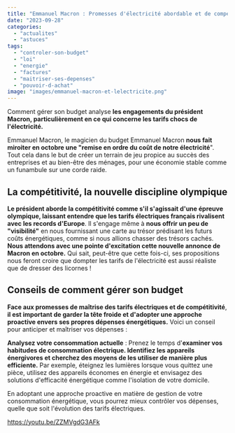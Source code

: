 ```yaml
---
title: "Emmanuel Macron : Promesses d'électricité abordable et de compétitivité, une affaire à examiner de près."
date: "2023-09-28"
categories: 
  - "actualites"
  - "astuces"
tags: 
  - "controler-son-budget"
  - "loi"
  - "energie"
  - "factures"
  - "maitriser-ses-depenses"
  - "pouvoir-d-achat"
image: "images/emmanuel-macron-et-lelectricite.png"
---
```


Comment gérer son budget analyse **les engagements du président Macron, particulièrement en ce qui concerne les tarifs chocs de l'électricité.**

Emmanuel Macron, le magicien du budget Emmanuel Macron **nous fait miroiter en octobre une "remise en ordre du coût de notre électricité**". Tout cela dans le but de créer un terrain de jeu propice au succès des entreprises et au bien-être des ménages, pour une économie stable comme un funambule sur une corde raide.

## La compétitivité, la nouvelle discipline olympique

**Le président aborde la compétitivité comme s'il s'agissait d'une épreuve olympique, laissant entendre que les tarifs électriques français rivalisent avec les records d'Europe**. Il s'engage même à **nous offrir un peu de "visibilité"** en nous fournissant une carte au trésor prédisant les futurs coûts énergétiques, comme si nous allions chasser des trésors cachés. **Nous attendons avec une pointe d'excitation cette nouvelle annonce de Macron en octobre.** Qui sait, peut-être que cette fois-ci, ses propositions nous feront croire que dompter les tarifs de l'électricité est aussi réaliste que de dresser des licornes !

## Conseils de comment gérer son budget

**Face aux promesses de maîtrise des tarifs électriques et de compétitivité**, **il est important de garder la tête froide et d'adopter une approche proactive envers ses propres dépenses énergétiques.** Voici un conseil pour anticiper et maîtriser vos dépenses :

**Analysez votre consommation actuelle** : Prenez le temps d'**examiner vos habitudes de consommation électrique. Identifiez les appareils énergivores et cherchez des moyens de les utiliser de manière plus efficiente.** Par exemple, éteignez les lumières lorsque vous quittez une pièce, utilisez des appareils économes en énergie et envisagez des solutions d'efficacité énergétique comme l'isolation de votre domicile.

En adoptant une approche proactive en matière de gestion de votre consommation énergétique, vous pourrez mieux contrôler vos dépenses, quelle que soit l'évolution des tarifs électriques.

https://youtu.be/ZZMVgdG3AFk
